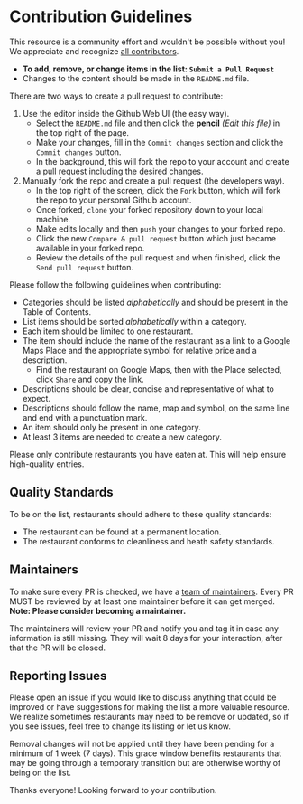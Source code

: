 # Contribution Guidelines

This resource is a community effort and wouldn't be possible without you! We appreciate and recognize [all contributors](https://github.com/cloudops/awesome-grub/graphs/contributors).

- **To add, remove, or change items in the list: `Submit a Pull Request`**
- Changes to the content should be made in the `README.md` file.

There are two ways to create a pull request to contribute:
1. Use the editor inside the Github Web UI (the easy way).
    - Select the `README.md` file and then click the **pencil** *(Edit this file)* in the top right of the page.
    - Make your changes, fill in the `Commit changes` section and click the `Commit changes` button.
    - In the background, this will fork the repo to your account and create a pull request including the desired changes.
2. Manually fork the repo and create a pull request (the developers way).
    - In the top right of the screen, click the `Fork` button, which will fork the repo to your personal Github account.
    - Once forked, `clone` your forked repository down to your local machine.
    - Make edits locally and then `push` your changes to your forked repo.
    - Click the new `Compare & pull request` button which just became available in your forked repo.
    - Review the details of the pull request and when finished, click the `Send pull request` button.

Please follow the following guidelines when contributing:

- Categories should be listed *alphabetically* and should be present in the Table of Contents.
- List items should be sorted *alphabetically* within a category.
- Each item should be limited to one restaurant.
- The item should include the name of the restaurant as a link to a Google Maps Place and the appropriate symbol for relative price and a description.
  - Find the restaurant on Google Maps, then with the Place selected, click `Share` and copy the link.
- Descriptions should be clear, concise and representative of what to expect.
- Descriptions should follow the name, map and symbol, on the same line and end with a punctuation mark.
- An item should only be present in one category.
- At least 3 items are needed to create a new category.

Please only contribute restaurants you have eaten at. This will help ensure high-quality entries.


## Quality Standards

To be on the list, restaurants should adhere to these quality standards:

- The restaurant can be found at a permanent location.
- The restaurant conforms to cleanliness and heath safety standards.


## Maintainers

To make sure every PR is checked, we have a [team of maintainers](MAINTAINERS). Every PR MUST be reviewed by at least one maintainer before it can get merged. **Note: Please consider becoming a maintainer.**  

The maintainers will review your PR and notify you and tag it in case any information is still missing. They will wait 8 days for your interaction, after that the PR will be closed.


## Reporting Issues

Please open an issue if you would like to discuss anything that could be improved or have suggestions for making the list a more valuable resource. We realize sometimes restaurants may need to be remove or updated, so if you see issues, feel free to change its listing or let us know.

Removal changes will not be applied until they have been pending for a minimum of 1 week (7 days). This grace window benefits restaurants that may be going through a temporary transition but are otherwise worthy of being on the list.

Thanks everyone!  Looking forward to your contribution.
